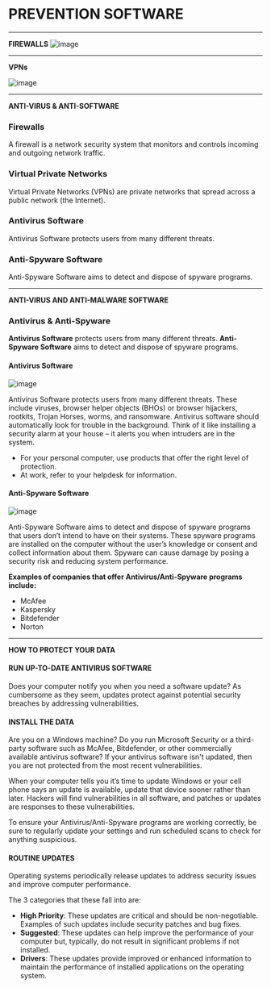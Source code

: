 # PREVENTION SOFTWARE



---

**FIREWALLS**
![image](https://github.com/user-attachments/assets/1d409f72-65c9-436e-91e5-d5b31497f81b)

---

**VPNs**

![image](https://github.com/user-attachments/assets/eac25328-cfda-4407-8479-5b91cea26217)

---

**ANTI-VIRUS & ANTI-SOFTWARE**

### Firewalls
A firewall is a network security system that monitors and controls incoming and outgoing network traffic.

### Virtual Private Networks
Virtual Private Networks (VPNs) are private networks that spread across a public network (the Internet).

### Antivirus Software
Antivirus Software protects users from many different threats.

### Anti-Spyware Software
Anti-Spyware Software aims to detect and dispose of spyware programs.

---

**ANTI-VIRUS AND ANTI-MALWARE SOFTWARE**

### Antivirus & Anti-Spyware

**Antivirus Software** protects users from many different threats. **Anti-Spyware Software** aims to detect and dispose of spyware programs.

#### Antivirus Software
![image](https://github.com/user-attachments/assets/0e7ba027-6d73-4e5a-ab2c-c5466e1a59a1)

Antivirus Software protects users from many different threats. These include viruses, browser helper objects (BHOs) or browser hijackers, rootkits, Trojan Horses, worms, and ransomware. Antivirus software should automatically look for trouble in the background. Think of it like installing a security alarm at your house – it alerts you when intruders are in the system.

- For your personal computer, use products that offer the right level of protection.
- At work, refer to your helpdesk for information.

#### Anti-Spyware Software
![image](https://github.com/user-attachments/assets/4cc12119-1e05-4c74-9940-3027eb1f537f)

Anti-Spyware Software aims to detect and dispose of spyware programs that users don’t intend to have on their systems. These spyware programs are installed on the computer without the user’s knowledge or consent and collect information about them. Spyware can cause damage by posing a security risk and reducing system performance.

**Examples of companies that offer Antivirus/Anti-Spyware programs include:**
- McAfee
- Kaspersky
- Bitdefender
- Norton

---

**HOW TO PROTECT YOUR DATA**

#### RUN UP-TO-DATE ANTIVIRUS SOFTWARE

Does your computer notify you when you need a software update? As cumbersome as they seem, updates protect against potential security breaches by addressing vulnerabilities.

#### INSTALL THE DATA
Are you on a Windows machine? Do you run Microsoft Security or a third-party software such as McAfee, Bitdefender, or other commercially available antivirus software? If your antivirus software isn't updated, then you are not protected from the most recent vulnerabilities.

When your computer tells you it’s time to update Windows or your cell phone says an update is available, update that device sooner rather than later. Hackers will find vulnerabilities in all software, and patches or updates are responses to these vulnerabilities.

To ensure your Antivirus/Anti-Spyware programs are working correctly, be sure to regularly update your settings and run scheduled scans to check for anything suspicious.

#### ROUTINE UPDATES
Operating systems periodically release updates to address security issues and improve computer performance.

The 3 categories that these fall into are:
- **High Priority**: These updates are critical and should be non-negotiable. Examples of such updates include security patches and bug fixes.
- **Suggested**: These updates can help improve the performance of your computer but, typically, do not result in significant problems if not installed.
- **Drivers**: These updates provide improved or enhanced information to maintain the performance of installed applications on the operating system.




